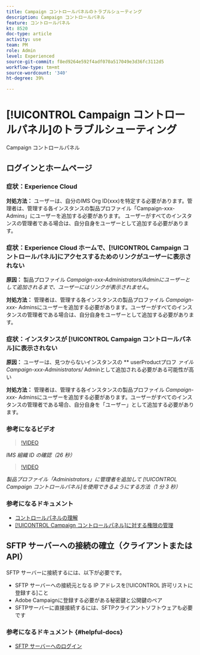 ```yaml
---
title: Campaign コントロールパネルのトラブルシューティング
description: Campaign コントロールパネル
feature: コントロールパネル
kt: 8520
doc-type: article
activity: use
team: PM
role: Admin
level: Experienced
source-git-commit: f8ed9264e592f4adf070a517049e3d36fc3112d5
workflow-type: tm+mt
source-wordcount: '340'
ht-degree: 39%

---
```


# [!UICONTROL Campaign コントロールパネル]のトラブルシューティング

Campaign コントロールパネル

## ログインとホームページ

### 症状：Experience Cloud

**対処方法：**
ユーザーは、自分のIMS Org ID(xxx)を特定する必要があります。管理者は、管理する各インスタンスの製品プロファイル「Campaign-xxx-Admins」にユーザーを追加する必要があります。 ユーザーがすべてのインスタンスの管理者である場合は、自分自身をユーザーとして追加する必要があります。

### 症状：Experience Cloud ホームで、[!UICONTROL Campaign コントロールパネル]にアクセスするためのリンクがユーザーに表示されない

**原因：**
製品プロファイル _Campaign-xxx-Administrators/Adminにユーザーとして追加されるまで、ユーザーにはリンクが表示されません_。

**対処方法：**
管理者は、管理する各インスタンスの製品プロファイル _Campaign-xxx-_  Adminsにユーザーを追加する必要があります。ユーザーがすべてのインスタンスの管理者である場合は、自分自身をユーザーとして追加する必要があります。

### 症状：インスタンスが [!UICONTROL Campaign コントロールパネル]に表示されない

**原因：**
ユーザーは、見つからないインスタンスの ** userProductプロフ _ァイルCampaign-xxx-Administrators/_ Adminとして追加される必要がある可能性が高い

**対処方法：**
管理者は、管理する各インスタンスの製品プロファイル _Campaign-xxx-_  Adminsにユーザーを追加する必要があります。ユーザーがすべてのインスタンスの管理者である場合、自分自身を「ユーザー」として追加する必要があります。

### 参考になるビデオ

>[!VIDEO](https://video.tv.adobe.com/v/27183?quality=12)

*IMS 組織 ID の確認（26 秒）*

>[!VIDEO](https://video.tv.adobe.com/v/27147?quality=12)

*製品プロファイル「Administrators」に管理者を追加して [!UICONTROL Campaign コントロールパネル]を使用できるようにする方法（1 分 3 秒）*

### 参考になるドキュメント

* [コントロールパネルの理解](https://experienceleague.adobe.com/docs/control-panel/using/control-panel-home.html?lang=ja)
* [[!UICONTROL Campaign コントロールパネル]に対する権限の管理](https://experienceleague.adobe.com/docs/control-panel/using/control-panel-home.html?lang=en)

## SFTP サーバーへの接続の確立（クライアントまたは API）

SFTP サーバーに接続するには、以下が必要です。

* SFTP サーバーへの接続元となる IP アドレスを[!UICONTROL 許可リストに登録する]こと
* Adobe Campaignに登録する必要がある秘密鍵と公開鍵のペア
* SFTPサーバーに直接接続するには、SFTPクライアントソフトウェアも必要です

### 参考になるドキュメント {#helpful-docs}

* [SFTP サーバーへのログイン](https://experienceleague.adobe.com/docs/control-panel/using/control-panel-home.html?lang=en)

